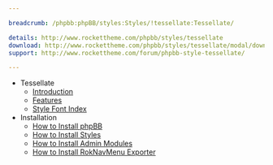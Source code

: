 ```yaml
---

breadcrumb: /phpbb:phpBB/styles:Styles/!tessellate:Tessellate/

details: http://www.rockettheme.com/phpbb/styles/tessellate
download: http://www.rockettheme.com/phpbb/styles/tessellate/modal/downloads
support: http://www.rockettheme.com/forum/phpbb-style-tessellate/

---
```


* Tessellate
	* [Introduction](INDEX.md#introduction)
	* [Features](INDEX.md#features)
    * [Style Font Index](../../../technical_tips/general/font_index.md)
* Installation
	* [How to Install phpBB](../../start/install.md)
	* [How to Install Styles](../../start/styles.md)
	* [How to Install Admin Modules](../../start/styles.md#installing-administrative-modules)
	* [How to Install RokNavMenu Exporter](../../modules/roknavmenu.md)